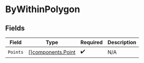 # ByWithinPolygon


## Fields

| Field                                                  | Type                                                   | Required                                               | Description                                            |
| ------------------------------------------------------ | ------------------------------------------------------ | ------------------------------------------------------ | ------------------------------------------------------ |
| `Points`                                               | [][components.Point](../../models/components/point.md) | :heavy_check_mark:                                     | N/A                                                    |